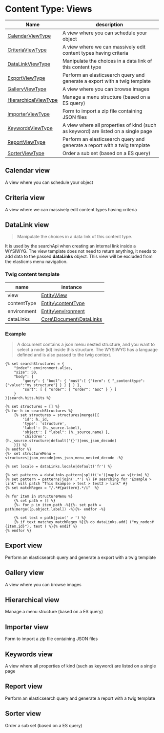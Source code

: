 # Content Type: Views

Name | description 
--- | ---
[CalendarViewType](#calendar-view) | A view where you can schedule your object  
[CriteriaViewType](#criteria-view) | A view where we can massively edit content types having criteria 
[DataLinkViewType](#datalink-view) | Manipulate the choices in a data link of this content type
[ExportViewType](#export-view) | Perform an elasticsearch query and generate a export with a twig template 
[GalleryViewType](#gallery-view) | A view where you can browse images 
[HierarchicalViewType](#hierarchical-view) | Manage a menu structure (based on a ES query) 
[ImporterViewType](#importer-view) | Form to import a zip file containing JSON files 
[KeywordsViewType](#keywords-view) | A view where all properties of kind (such as keyword) are listed on a single page 
[ReportViewType](#report-view) | Perform an elasticsearch query and generate a report with a twig template 
[SorterViewType](#sorter-view) | Order a sub set (based on a ES query) 
 

## Calendar view
A view where you can schedule your object

## Criteria view
A view where we can massively edit content types having criteria

## DataLink view
> Manipulate the choices in a data link of this content type.

It is used by the searchApi when creating an internal link inside a WYSIWYG.
The view template does not need to return anything, it needs to add data to the passed **dataLinks** object.
This view will be excluded from the elasticms menu navigation.

### Twig content template

name | instance 
--- | ---
view | [Entity\View](https://github.com/ems-project/EMSCoreBundle/blob/master/src/Entity/View.php) 
contentType | [Entity\contentType](https://github.com/ems-project/EMSCoreBundle/blob/master/src/Entity/ContentType.php)
environment | [Entity\environment](https://github.com/ems-project/EMSCoreBundle/blob/master/src/Entity/Environment.php)
dataLinks | [Core\Document\DataLinks](https://github.com/ems-project/EMSCoreBundle/blob/master/src/Core/Document/DataLinks.php)


### Example
> A document contains a json menu nested structure, and you want to select a node (id) inside this structure. 
> The WYSIWYG has a language defined and is also passed to the twig context.

```twig
{% set searchStructures = { 
    "index": environment.alias,
    "size": 50,
    "body": {
        "query": { "bool": { "must":[ {"term": { "_contenttype": {"value":"my_structure"} } } ] } },
        "sort": [ { "order": { "order": "asc" } } ]
    }
}|search.hits.hits %}

{% set structures = [] %}
{% for h in searchStructures %}
    {% set structures = structures|merge([{
        'id': h._id,
        'type': 'structure',
        'label': (h._source.label),
        'object': { "label": (h._source.name) },
        'children': (h._source.structure|default('{}')|ems_json_decode)   
    }]) %}
{% endfor %}
{%- set structureMenu = structures|json_encode|ems_json_menu_nested_decode -%}

{% set locale = dataLinks.locale|default('fr') %}

{% set patterns = dataLinks.pattern|split('>')|map(v => v|trim) %}
{% set pattern = patterns|join('.*') %} {# searching for "Example > link" will patch "This Example > test > test2 > link" #}
{% set matchRegex = "/.*#{pattern}.*/i"  %}

{% for item in structureMenu %}
    {% set path = [] %}
    {%- for p in item.path -%}{%- set path = path|merge([p.object.label]) -%}{%- endfor -%}
    
    {% set text = path|join(' > ') %}
    {% if text matches matchRegex %}{% do dataLinks.add( ("my_node:#{item.id}"), text ) %}{% endif %}
{% endfor %}
```

## Export view
Perform an elasticsearch query and generate a export with a twig template

## Gallery view
A view where you can browse images

## Hierarchical view
Manage a menu structure (based on a ES query)

## Importer view
Form to import a zip file containing JSON files

## Keywords view
A view where all properties of kind (such as keyword) are listed on a single page

## Report view
Perform an elasticsearch query and generate a report with a twig template

## Sorter view
Order a sub set (based on a ES query)